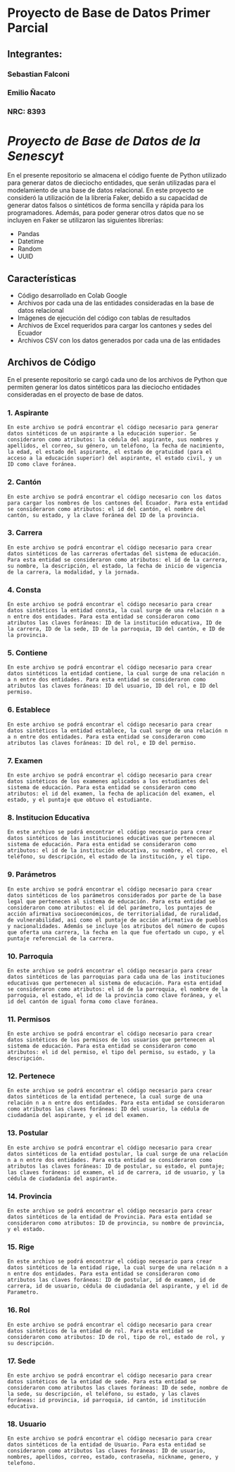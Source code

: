 # Proyecto de Base de Datos Primer Parcial
## Integrantes:
### Sebastian Falconi
### Emilio Ñacato
### NRC: 8393

# _Proyecto de Base de Datos de la Senescyt_

En el presente repositorio se almacena el código fuente de Python utilizado para  generar datos de dieciocho entidades, que serán utilizadas para el modelamiento de una base de datos relacional. En este proyecto se consideró la utilización de la librería Faker, debido a su capacidad de generar datos falsos o sintéticos de forma sencilla y rápida para los programadores. Además, para poder generar otros datos que no se incluyen en Faker se utilizaron las siguientes librerías:

- Pandas
- Datetime
- Random
- UUID

## Características

- Código desarrollado en Colab Google
- Archivos por cada una de las entidades consideradas en la base de datos relacional
- Imágenes de ejecución del código con tablas de resultados
- Archivos de Excel requeridos para cargar los cantones y sedes del Ecuador
- Archivos CSV con los datos generados por cada una de las entidades

## Archivos de Código

En el presente repositorio se cargó cada uno de los archivos de Python que permiten generar los datos sintéticos para las dieciocho entidades consideradas en el proyecto de base de datos.

### 1. Aspirante
```
En este archivo se podrá encontrar el código necesario para generar datos sintéticos de un aspirante a la educación superior. Se consideraron como atributos: la cédula del aspirante, sus nombres y apellidos, el correo, su género, un teléfono, la fecha de nacimiento, la edad, el estado del aspirante, el estado de gratuidad (para el acceso a la educación superior) del aspirante, el estado civil, y un ID como clave foránea.
```

### 2. Cantón
```
En este archivo se podrá encontrar el código necesario con los datos para cargar los nombres de los cantones del Ecuador. Para esta entidad se consideraron como atributos: el id del cantón, el nombre del cantón, su estado, y la clave foránea del ID de la provincia.
```

### 3. Carrera
```
En este archivo se podrá encontrar el código necesario para crear datos sintéticos de las carreras ofertadas del sistema de educación. Para esta entidad se consideraron como atributos: el id de la carrera, su nombre, la descripción, el estado, la fecha de inicio de vigencia de la carrera, la modalidad, y la jornada.
```

### 4. Consta
```
En este archivo se podrá encontrar el código necesario para crear datos sintéticos la entidad consta, la cual surge de una relación n a n entre dos entidades. Para esta entidad se consideraron como atributos las claves foráneas: ID de la institución educativa, ID de la carrera, ID de la sede, ID de la parroquia, ID del cantón, e ID de la provincia.
```

### 5. Contiene
```
En este archivo se podrá encontrar el código necesario para crear datos sintéticos la entidad contiene, la cual surge de una relación n a n entre dos entidades. Para esta entidad se consideraron como atributos las claves foráneas: ID del usuario, ID del rol, e ID del permiso.
```

### 6. Establece
```
En este archivo se podrá encontrar el código necesario para crear datos sintéticos la entidad establece, la cual surge de una relación n a n entre dos entidades. Para esta entidad se consideraron como atributos las claves foráneas: ID del rol, e ID del permiso.
```

### 7. Examen 
```
En este archivo se podrá encontrar el código necesario para crear datos sintéticos de los examenes aplicados a los estudiantes del sistema de educación. Para esta entidad se consideraron como atributos: el id del examen, la fecha de aplicación del examen, el estado, y el puntaje que obtuvo el estudiante.
```

### 8. Institucion Educativa
```
En este archivo se podrá encontrar el código necesario para crear datos sintéticos de las instituciones educativas que pertenecen al sistema de educación. Para esta entidad se consideraron como atributos: el id de la institución educativa, su nombre, el correo, el teléfono, su descripción, el estado de la institución, y el tipo.
```

### 9. Parámetros
```
En este archivo se podrá encontrar el código necesario para crear datos sintéticos de los parámetros considerados por parte de la base legal que pertenecen al sistema de educación. Para esta entidad se consideraron como atributos: el id del parámetro, los puntajes de acción afirmativa socioeconómicos, de territorialidad, de ruralidad, de vulnerabilidad, así como el puntaje de acción afirmativa de pueblos y nacionalidades. Además se incluye los atributos del número de cupos que oferta una carrera, la fecha en la que fue ofertado un cupo, y el puntaje referencial de la carrera.
```

### 10. Parroquia
```
En este archivo se podrá encontrar el código necesario para crear datos sintéticos de las parroquias para cada una de las instituciones educativas que pertenecen al sistema de educación. Para esta entidad se consideraron como atributos: el id de la parroquia, el nombre de la parroquia, el estado, el id de la provincia como clave foránea, y el id del cantón de igual forma como clave foránea.
```

### 11. Permisos
```
En este archivo se podrá encontrar el código necesario para crear datos sintéticos de los permisos de los usuarios que pertenecen al sistema de educación. Para esta entidad se consideraron como atributos: el id del permiso, el tipo del permiso, su estado, y la descripción.
```

### 12. Pertenece
```
En este archivo se podrá encontrar el código necesario para crear datos sintéticos de la entidad pertenece, la cual surge de una relación n a n entre dos entidades. Para esta entidad se consideraron como atributos las claves foráneas: ID del usuario, la cédula de ciudadanía del aspirante, y el id del examen.
```

### 13. Postular
```
En este archivo se podrá encontrar el código necesario para crear datos sintéticos de la entidad postular, la cual surge de una relación n a n entre dos entidades. Para esta entidad se consideraron como atributos las claves foráneas: ID de postular, su estado, el puntaje; las claves foráneas: id examen, el id de carrera, id de usuario, y la cédula de ciudadanía del aspirante.
```

### 14. Provincia
```
En este archivo se podrá encontrar el código necesario para crear datos sintéticos de la entidad de Provincia. Para esta entidad se consideraron como atributos: ID de provincia, su nombre de provincia, y el estado.
```

### 15. Rige
```
En este archivo se podrá encontrar el código necesario para crear datos sintéticos de la entidad rige, la cual surge de una relación n a n entre dos entidades. Para esta entidad se consideraron como atributos las claves foráneas: ID de postular, id de examen, id de carrera, id de usuario, cédula de ciudadanía del aspirante, y el id de Parametro.
```

### 16. Rol
```
En este archivo se podrá encontrar el código necesario para crear datos sintéticos de la entidad de rol. Para esta entidad se consideraron como atributos: ID de rol, tipo de rol, estado de rol, y su descripción.
```

### 17. Sede
```
En este archivo se podrá encontrar el código necesario para crear datos sintéticos de la entidad de sede. Para esta entidad se consideraron como atributos las claves foráneas: ID de sede, nombre de la sede, su descripción, el teléfono, su estado, y las claves foráneas: id provincia, id parroquia, id cantón, id institución educativa.
```

### 18. Usuario
```
En este archivo se podrá encontrar el código necesario para crear datos sintéticos de la entidad de Usuario. Para esta entidad se consideraron como atributos las claves foráneas: ID de usuario, nombres, apellidos, correo, estado, contraseña, nickname, genero, y telefono.
```

